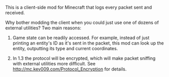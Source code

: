 This is a client-side mod for Minecraft that logs every packet sent and received.

Why bother modding the client when you could just use one of dozens of external utilities?
Two main reasons:

1. Game state can be readily accessed. For example, instead of just printing an entity's ID as it's
sent in the packet, this mod can look up the entity, outputting its type and current coordinates.

2. In 1.3 the protocol will be encrypted, which will make packet sniffing with external utilities
more difficult. See http://mc.kev009.com/Protocol_Encryption for details.
